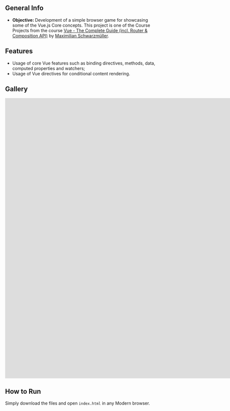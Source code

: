 ## General Info

- <b> Objective: </b> Development of a simple browser game for showcasing some of the Vue.js Core concepts. This project is one of the Course Projects from the course [Vue - The Complete Guide (incl. Router & Composition API)](https://www.udemy.com/course/vuejs-2-the-complete-guide/) by [Maximilian Schwarzmüller](https://www.linkedin.com/in/maximilian-schwarzmueller/).

## Features
- Usage of core Vue features such as binding directives, methods, data, computed properties and watchers;
- Usage of Vue directives for conditional content rendering.

## Gallery
<iframe src="https://1drv.ms/v/c/a28462d00d7e9fcc/IQQAr8F678C6TYxOfxk3XNM6AX_Pihav0Scbzo8q0j4nMc0" width="1918" height="910" frameborder="0" scrolling="no" allowfullscreen></iframe>

## How to Run
Simply download the files and open `index.html` in any Modern browser.

